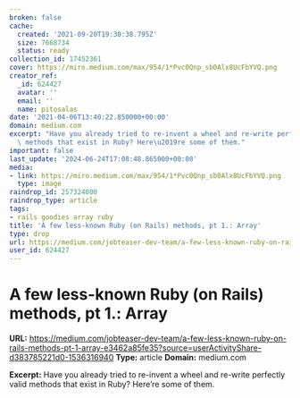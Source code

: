 ```yaml
---
broken: false
cache:
  created: '2021-09-20T19:30:38.795Z'
  size: 7668734
  status: ready
collection_id: 17452361
cover: https://miro.medium.com/max/954/1*Pvc0Qnp_sb0Alx8UcFbYVQ.png
creator_ref:
  _id: 624427
  avatar: ''
  email: ''
  name: pitosalas
date: '2021-04-06T13:40:22.850000+00:00'
domain: medium.com
excerpt: "Have you already tried to re-invent a wheel and re-write perfectly valid\
  \ methods that exist in Ruby? Here\u2019re some of them."
important: false
last_update: '2024-06-24T17:08:48.865000+00:00'
media:
- link: https://miro.medium.com/max/954/1*Pvc0Qnp_sb0Alx8UcFbYVQ.png
  type: image
raindrop_id: 257324000
raindrop_type: article
tags:
- rails goodies array ruby
title: 'A few less-known Ruby (on Rails) methods, pt 1.: Array'
type: drop
url: https://medium.com/jobteaser-dev-team/a-few-less-known-ruby-on-rails-methods-pt-1-array-e3462a85fe35?source=userActivityShare-d383785221d0-1536316940
user_id: 624427
---
```


# A few less-known Ruby (on Rails) methods, pt 1.: Array

**URL:** https://medium.com/jobteaser-dev-team/a-few-less-known-ruby-on-rails-methods-pt-1-array-e3462a85fe35?source=userActivityShare-d383785221d0-1536316940
**Type:** article
**Domain:** medium.com

**Excerpt:** Have you already tried to re-invent a wheel and re-write perfectly valid methods that exist in Ruby? Here’re some of them.
